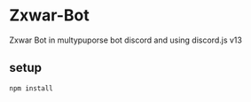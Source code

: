 # Zxwar-Bot
Zxwar Bot in multypuporse bot discord and using discord.js v13

## setup
```
npm install
```
